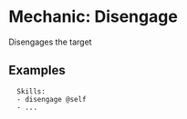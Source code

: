 Mechanic: Disengage
===================

Disengages the target

Examples
--------

      Skills:
      - disengage @self
      - ...
